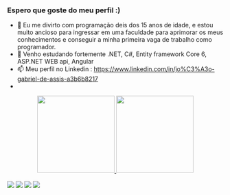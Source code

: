 ### Espero que goste do meu perfil :) 

- 🌱 Eu me divirto com programação deis dos 15 anos de idade, e estou muito ancioso para ingressar em uma faculdade para aprimorar os meus conhecimentos e conseguir a minha primeira vaga de trabalho como programador.
- 👯 Venho estudando fortemente .NET, C#, Entity framework Core 6, ASP.NET WEB api, Angular
- 📫 Meu perfil no Linkedin :  https://www.linkedin.com/in/jo%C3%A3o-gabriel-de-assis-a3b6b8217
- 
<div align="center">
<a href="https://github.com/joaogabrieldeassis">
<img height="180em" src="https://github-readme-stats.vercel.app/api?username=joaogabrieldeassis&show_icons=true&theme=dracula&include_all_commits=false&count_private=true"/>
<img height="180em" src="https://github-readme-stats.vercel.app/api/top-langs/?username=joaogabrieldeassis&layout=compact&langs_count=7&theme=dracula"/>
</div>
  <br>
<div> 
<a href="https://www.instagram.com/joao.assis12/" target="_blank"><img src="https://img.shields.io/badge/-Instagram-%23E4405F?style=for-the-  badge&logo=instagram&logoColor=white" target="_blank"></a>
 <a href="https://discord.com/channels/@me" target="_blank"><img src="https://img.shields.io/badge/Discord-7289DA?style=for-the-badge&logo=discord&logoColor=white" target="_blank"></a> 
<a href = "mailto:joaoassisgabriel@gmail.com"><img src="https://img.shields.io/badge/-Gmail-%23333?style=for-the-badge&logo=gmail&logoColor=white" target="_blank"></a>
<a href="https://www.linkedin.com/in/jo%C3%A3o-gabriel-de-assis-a3b6b8217" target="_blank"><img src="https://img.shields.io/badge/-LinkedIn-%230077B5?style=for-the-badge&logo=linkedin&logoColor=white" target="_blank"></a> 
</div>
<br>
